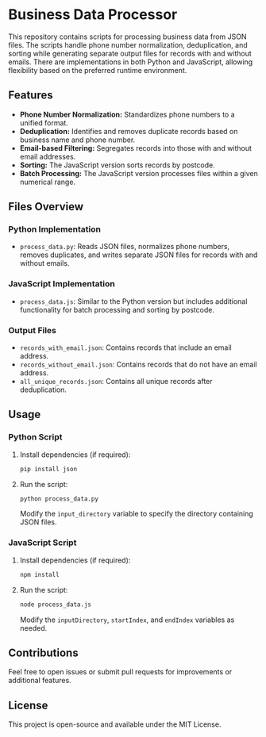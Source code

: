 # Business Data Processor

This repository contains scripts for processing business data from JSON files. The scripts handle phone number normalization, deduplication, and sorting while generating separate output files for records with and without emails. There are implementations in both Python and JavaScript, allowing flexibility based on the preferred runtime environment.

## Features
- **Phone Number Normalization:** Standardizes phone numbers to a unified format.
- **Deduplication:** Identifies and removes duplicate records based on business name and phone number.
- **Email-based Filtering:** Segregates records into those with and without email addresses.
- **Sorting:** The JavaScript version sorts records by postcode.
- **Batch Processing:** The JavaScript version processes files within a given numerical range.

## Files Overview

### Python Implementation
- `process_data.py`: Reads JSON files, normalizes phone numbers, removes duplicates, and writes separate JSON files for records with and without emails.

### JavaScript Implementation
- `process_data.js`: Similar to the Python version but includes additional functionality for batch processing and sorting by postcode.

### Output Files
- `records_with_email.json`: Contains records that include an email address.
- `records_without_email.json`: Contains records that do not have an email address.
- `all_unique_records.json`: Contains all unique records after deduplication.

## Usage

### Python Script
1. Install dependencies (if required):
   ```sh
   pip install json
   ```
2. Run the script:
   ```sh
   python process_data.py
   ```
   Modify the `input_directory` variable to specify the directory containing JSON files.

### JavaScript Script
1. Install dependencies (if required):
   ```sh
   npm install
   ```
2. Run the script:
   ```sh
   node process_data.js
   ```
   Modify the `inputDirectory`, `startIndex`, and `endIndex` variables as needed.

## Contributions
Feel free to open issues or submit pull requests for improvements or additional features.

## License
This project is open-source and available under the MIT License.

